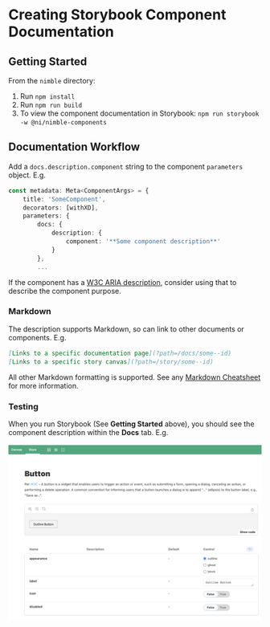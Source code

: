 # Creating Storybook Component Documentation

## Getting Started

From the `nimble` directory:

1. Run `npm install`
2. Run `npm run build`
3. To view the component documentation in Storybook: `npm run storybook -w @ni/nimble-components`

## Documentation Workflow
Add a `docs.description.component` string to the component `parameters` object. E.g.

```ts
const metadata: Meta<ComponentArgs> = {
    title: 'SomeComponent',
    decorators: [withXD],
    parameters: {
        docs: {
            description: {
                component: '**Some component description**'
            }
        },
        ...
```

If the component has a [W3C ARIA description](https://w3c.github.io/aria-practices/), consider using that to describe the component purpose.

### Markdown

The description supports Markdown, so can link to other documents or components. E.g.

```md
[Links to a specific documentation page](?path=/docs/some--id)
[Links to a specific story canvas](?path=/story/some--id)
```

All other Markdown formatting is supported. See any [Markdown Cheatsheet](https://www.markdownguide.org/cheat-sheet/) for more information.

### Testing 

When you run Storybook (See **Getting Started** above), you should see the component description within the **Docs** tab. E.g. 

![DocsPage overview](/packages/nimble-components/docs/docsPage-overview.png)

